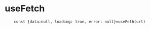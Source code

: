 # useFetch

``` const url='endpoint de una api'
    const {data:null, loading: true, error: null}=useFeth(url)

```